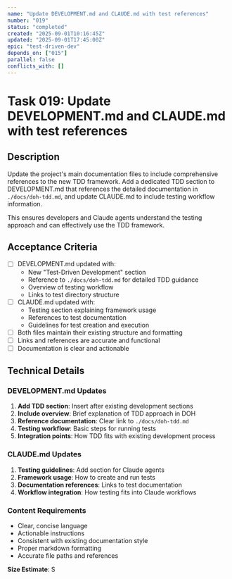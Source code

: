 ```yaml
---
name: "Update DEVELOPMENT.md and CLAUDE.md with test references"
number: "019"
status: "completed"
created: "2025-09-01T10:16:45Z"
updated: "2025-09-01T17:45:00Z"
epic: "test-driven-dev"
depends_on: ["015"]
parallel: false
conflicts_with: []
---
```


# Task 019: Update DEVELOPMENT.md and CLAUDE.md with test references

## Description

Update the project's main documentation files to include comprehensive references to the new TDD framework. Add a dedicated TDD section to DEVELOPMENT.md that references the detailed documentation in `./docs/doh-tdd.md`, and update CLAUDE.md to include testing workflow information.

This ensures developers and Claude agents understand the testing approach and can effectively use the TDD framework.

## Acceptance Criteria

- [ ] DEVELOPMENT.md updated with:
  - New "Test-Driven Development" section
  - Reference to `./docs/doh-tdd.md` for detailed TDD guidance
  - Overview of testing workflow
  - Links to test directory structure
- [ ] CLAUDE.md updated with:
  - Testing section explaining framework usage
  - References to test documentation
  - Guidelines for test creation and execution
- [ ] Both files maintain their existing structure and formatting
- [ ] Links and references are accurate and functional
- [ ] Documentation is clear and actionable

## Technical Details

### DEVELOPMENT.md Updates
1. **Add TDD section**: Insert after existing development sections
2. **Include overview**: Brief explanation of TDD approach in DOH
3. **Reference documentation**: Clear link to `./docs/doh-tdd.md`
4. **Testing workflow**: Basic steps for running tests
5. **Integration points**: How TDD fits with existing development process

### CLAUDE.md Updates
1. **Testing guidelines**: Add section for Claude agents
2. **Framework usage**: How to create and run tests
3. **Documentation references**: Links to test documentation
4. **Workflow integration**: How testing fits into Claude workflows

### Content Requirements
- Clear, concise language
- Actionable instructions
- Consistent with existing documentation style
- Proper markdown formatting
- Accurate file paths and references

**Size Estimate**: S